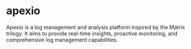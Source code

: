 # apexio
Apexio is a log management and analysis platform inspired by the Matrix trilogy. It aims to provide real-time insights, proactive monitoring, and comprehensive log management capabilities.
